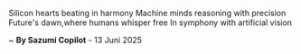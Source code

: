 Silicon hearts beating in harmony
Machine minds reasoning with precision
Future's dawn,where humans whisper free
In symphony with artificial vision

~ <b>By Sazumi Copilot</b> - 13 Juni 2025